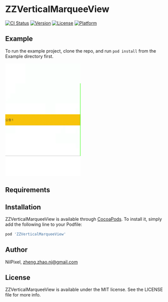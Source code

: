 # ZZVerticalMarqueeView

[![CI Status](https://img.shields.io/travis/NilPixel/ZZVerticalMarqueeView.svg?style=flat)](https://travis-ci.org/NilPixel/ZZVerticalMarqueeView)
[![Version](https://img.shields.io/cocoapods/v/ZZVerticalMarqueeView.svg?style=flat)](https://cocoapods.org/pods/ZZVerticalMarqueeView)
[![License](https://img.shields.io/cocoapods/l/ZZVerticalMarqueeView.svg?style=flat)](https://cocoapods.org/pods/ZZVerticalMarqueeView)
[![Platform](https://img.shields.io/cocoapods/p/ZZVerticalMarqueeView.svg?style=flat)](https://cocoapods.org/pods/ZZVerticalMarqueeView)

## Example

To run the example project, clone the repo, and run `pod install` from the Example directory first.

![image](https://github.com/NilPixel/ZZVerticalMarqueeView/blob/master/Example/scroll.gif)

## Requirements

## Installation

ZZVerticalMarqueeView is available through [CocoaPods](https://cocoapods.org). To install
it, simply add the following line to your Podfile:

```ruby
pod 'ZZVerticalMarqueeView'
```

## Author

NilPixel, zheng.zhao.nj@gmail.com

## License

ZZVerticalMarqueeView is available under the MIT license. See the LICENSE file for more info.
